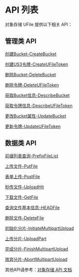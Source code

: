 

# API 列表

对象存储 UFile 提供以下相关 API：

## 管理类 API

[创建Bucket-CreateBucket](https://docs.ucloud.cn/api/ufile-api/create_bucket)

[创建US3令牌-CreateUFileToken](https://docs.ucloud.cn/api/ufile-api/create_ufile_token)

[删除Bucket-DeleteBucket](https://docs.ucloud.cn/api/ufile-api/delete_bucket)

[删除令牌-DeleteUFileToken](https://docs.ucloud.cn/api/ufile-api/delete_ufile_token)

[获取Bucket信息-DescribeBucket](https://docs.ucloud.cn/api/ufile-api/describe_bucket)

[获取令牌信息-DescribeUFileToken](https://docs.ucloud.cn/api/ufile-api/describe_ufile_token)

[更改Bucket属性-UpdateBucket](https://docs.ucloud.cn/api/ufile-api/update_bucket)

[更新令牌-UpdateUFileToken](https://docs.ucloud.cn/api/ufile-api/update_ufile_token)

## 数据类 API

[前缀列表查询-PrefixFileList](https://docs.ucloud.cn/api/ufile-api/prefix_file_list)

[上传文件-PutFile](https://docs.ucloud.cn/api/ufile-api/put_file)

[表单上传-PostFile](https://docs.ucloud.cn/api/ufile-api/post_file)

[秒传文件-UploadHit](https://docs.ucloud.cn/api/ufile-api/upload_hit)

[下载文件-GetFile](https://docs.ucloud.cn/api/ufile-api/get_file)

[查询文件基本信息-HEADFile](https://docs.ucloud.cn/api/ufile-api/head_file)

[删除文件-DeleteFile](https://docs.ucloud.cn/api/ufile-api/delete_file)

[初始化分片-InitiateMultipartUpload](https://docs.ucloud.cn/api/ufile-api/initiate_multipart_upload)

[上传分片-UploadPart](https://docs.ucloud.cn/api/ufile-api/upload_part)

[完成分片-FinishMultipartUpload](https://docs.ucloud.cn/api/ufile-api/finish_multipart_upload)

[放弃分片-AbortMultipartUpload](https://docs.ucloud.cn/api/ufile-api/abort_multipart_upload)

其他API请参考：[对象存储 API 文档](https://docs.ucloud.cn/api/ufile-api/README)

